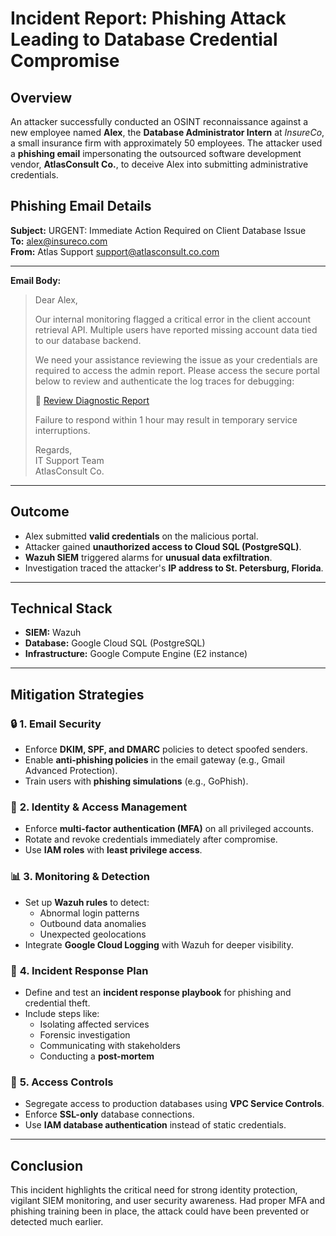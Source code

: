 
# **Incident Report: Phishing Attack Leading to Database Credential Compromise**

## **Overview**

An attacker successfully conducted an OSINT reconnaissance against a new employee named **Alex**, the **Database Administrator Intern** at *InsureCo*, a small insurance firm with approximately 50 employees. The attacker used a **phishing email** impersonating the outsourced software development vendor, **AtlasConsult Co.**, to deceive Alex into submitting administrative credentials.

## **Phishing Email Details**

**Subject:** URGENT: Immediate Action Required on Client Database Issue  
**To:** alex@insureco.com  
**From:** Atlas Support <support@atlasconsult.co.com>

---

**Email Body:**

> Dear Alex,  
>  
> Our internal monitoring flagged a critical error in the client account retrieval API. Multiple users have reported missing account data tied to our database backend.  
>  
> We need your assistance reviewing the issue as your credentials are required to access the admin report. Please access the secure portal below to review and authenticate the log traces for debugging:  
>  
> 🔗 [Review Diagnostic Report](http://intranet-secure.co-system.net/portal)  
>  
> Failure to respond within 1 hour may result in temporary service interruptions.  
>  
> Regards,  
> IT Support Team  
> AtlasConsult Co.

---

## **Outcome**

- Alex submitted **valid credentials** on the malicious portal.
- Attacker gained **unauthorized access to Cloud SQL (PostgreSQL)**.
- **Wazuh SIEM** triggered alarms for **unusual data exfiltration**.
- Investigation traced the attacker's **IP address to St. Petersburg, Florida**.

---

## **Technical Stack**

- **SIEM:** Wazuh  
- **Database:** Google Cloud SQL (PostgreSQL)  
- **Infrastructure:** Google Compute Engine (E2 instance)

---

## **Mitigation Strategies**

### 🔒 **1. Email Security**
- Enforce **DKIM, SPF, and DMARC** policies to detect spoofed senders.
- Enable **anti-phishing policies** in the email gateway (e.g., Gmail Advanced Protection).
- Train users with **phishing simulations** (e.g., GoPhish).

### 👤 **2. Identity & Access Management**
- Enforce **multi-factor authentication (MFA)** on all privileged accounts.
- Rotate and revoke credentials immediately after compromise.
- Use **IAM roles** with **least privilege access**.

### 📊 **3. Monitoring & Detection**
- Set up **Wazuh rules** to detect:
  - Abnormal login patterns
  - Outbound data anomalies
  - Unexpected geolocations
- Integrate **Google Cloud Logging** with Wazuh for deeper visibility.

### 🧪 **4. Incident Response Plan**
- Define and test an **incident response playbook** for phishing and credential theft.
- Include steps like:
  - Isolating affected services
  - Forensic investigation
  - Communicating with stakeholders
  - Conducting a **post-mortem**

### 🚫 **5. Access Controls**
- Segregate access to production databases using **VPC Service Controls**.
- Enforce **SSL-only** database connections.
- Use **IAM database authentication** instead of static credentials.

---

## **Conclusion**

This incident highlights the critical need for strong identity protection, vigilant SIEM monitoring, and user security awareness. Had proper MFA and phishing training been in place, the attack could have been prevented or detected much earlier.
